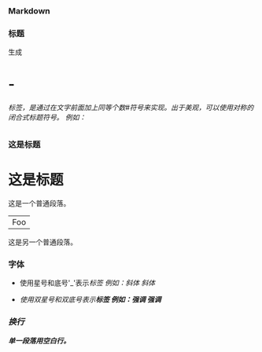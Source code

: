 ### Markdown ###

### 标题 ###
生成<h1>-<h6>标签，是通过在文字前面加上同等个数#符号来实现。出于美观，可以使用对称的闭合式标题符号。
例如：
### 这是标题 ###
# 这是标题 #

这是一个普通段落。
<table>
  <tr>
      <td>Foo</td>
  <tr>
</table>
这是另一个普通段落。

### 字体 ###
* 使用星号和底号'_'表示<em>标签
  例如：*斜体* _斜体_

* 使用双星号和双底号表示<strong>标签
  例如：**强调** __强调__
  
  
### 换行 ###
单一段落用空白行。


